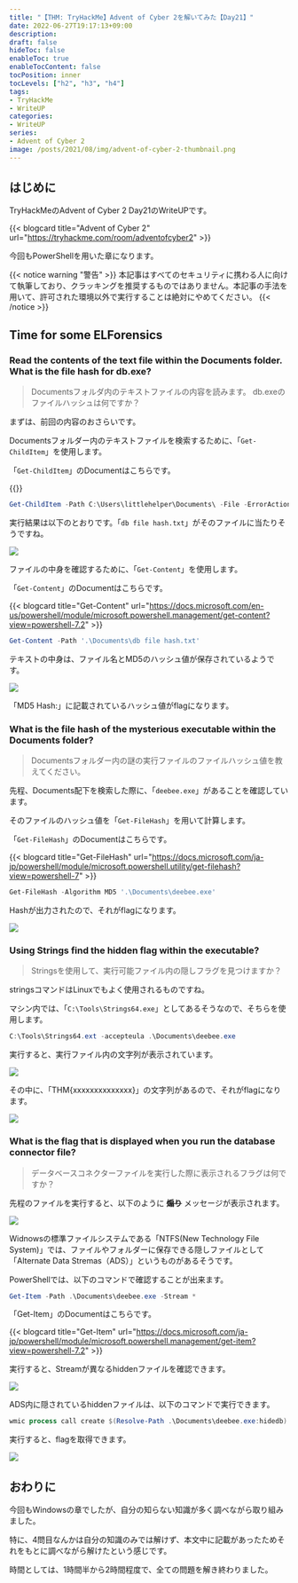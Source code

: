 ```yaml
---
title: "【THM: TryHackMe】Advent of Cyber 2を解いてみた【Day21】"
date: 2022-06-27T19:17:13+09:00
description:
draft: false
hideToc: false
enableToc: true
enableTocContent: false
tocPosition: inner
tocLevels: ["h2", "h3", "h4"]
tags:
- TryHackMe
- WriteUP
categories:
- WriteUP
series:
- Advent of Cyber 2
image: /posts/2021/08/img/advent-of-cyber-2-thumbnail.png
---
```


## はじめに

TryHackMeのAdvent of Cyber 2 Day21のWriteUPです。

{{< blogcard title="Advent of Cyber 2" url="https://tryhackme.com/room/adventofcyber2" >}}

今回もPowerShellを用いた章になります。

{{< notice warning "警告" >}}
本記事はすべてのセキュリティに携わる人に向けて執筆しており、クラッキングを推奨するものではありません。本記事の手法を用いて、許可された環境以外で実行することは絶対にやめてください。
{{< /notice >}}

## Time for some ELForensics

### Read the contents of the text file within the Documents folder. What is the file hash for db.exe?

> Documentsフォルダ内のテキストファイルの内容を読みます。 db.exeのファイルハッシュは何ですか？

まずは、前回の内容のおさらいです。

Documentsフォルダー内のテキストファイルを検索するために、「`Get-ChildItem`」を使用します。

「`Get-ChildItem`」のDocumentはこちらです。

{{<blogcard title="ファイルとフォルダーの操作" url="https://docs.microsoft.com/ja-jp/powershell/scripting/samples/working-with-files-and-folders?view=powershell-7.2" >}}

```powershell
Get-ChildItem -Path C:\Users\littlehelper\Documents\ -File -ErrorAction SilentlyContinue
```

実行結果は以下のとおりです。「`db file hash.txt`」がそのファイルに当たりそうですね。

![](img/2022-06-27-19-45-02.png)

ファイルの中身を確認するために、「`Get-Content`」を使用します。

「`Get-Content`」のDocumentはこちらです。

{{< blogcard title="Get-Content" url="https://docs.microsoft.com/en-us/powershell/module/microsoft.powershell.management/get-content?view=powershell-7.2" >}}

```powershell
Get-Content -Path '.\Documents\db file hash.txt'
```

テキストの中身は、ファイル名とMD5のハッシュ値が保存されているようです。

![](img/2022-06-27-19-53-38.png)

「MD5 Hash:」に記載されているハッシュ値がflagになります。

### What is the file hash of the mysterious executable within the Documents folder?

> Documentsフォルダー内の謎の実行ファイルのファイルハッシュ値を教えてください。

先程、Documents配下を検索した際に、「`deebee.exe`」があることを確認しています。

そのファイルのハッシュ値を「`Get-FileHash`」を用いて計算します。

「`Get-FileHash`」のDocumentはこちらです。

{{< blogcard title="Get-FileHash" url="https://docs.microsoft.com/ja-jp/powershell/module/microsoft.powershell.utility/get-filehash?view=powershell-7" >}}

```powershell
Get-FileHash -Algorithm MD5 '.\Documents\deebee.exe'
```

Hashが出力されたので、それがflagになります。

![](img/2022-06-27-20-07-54.png)

### Using Strings find the hidden flag within the executable?

> Stringsを使用して、実行可能ファイル内の隠しフラグを見つけますか？

stringsコマンドはLinuxでもよく使用されるものですね。

マシン内では、「`C:\Tools\Strings64.exe`」としてあるそうなので、そちらを使用します。

```powershell
C:\Tools\Strings64.ext -accepteula .\Documents\deebee.exe
```

実行すると、実行ファイル内の文字列が表示されています。

![](img/2022-06-27-20-31-30.png)

その中に、「THM{xxxxxxxxxxxxxx}」の文字列があるので、それがflagになります。

![](img/2022-06-27-20-33-23.png)

### What is the flag that is displayed when you run the database connector file?

> データベースコネクターファイルを実行した際に表示されるフラグは何ですか？

先程のファイルを実行すると、以下のように ~~**煽り**~~ メッセージが表示されます。

![](img/2022-06-27-20-37-33.png)

Widnowsの標準ファイルシステムである「NTFS(New Technology File System)」では、ファイルやフォルダーに保存できる隠しファイルとして「Alternate Data Stremas（ADS）」というものがあるそうです。

PowerShellでは、以下のコマンドで確認することが出来ます。

```powershell
Get-Item -Path .\Documents\deebee.exe -Stream *
```

「Get-Item」のDocumentはこちらです。

{{< blogcard title="Get-Item" url="https://docs.microsoft.com/ja-jp/powershell/module/microsoft.powershell.management/get-item?view=powershell-7.2" >}}

実行すると、Streamが異なるhiddenファイルを確認できます。

![](img/2022-06-27-21-00-29.png)

ADS内に隠されているhiddenファイルは、以下のコマンドで実行できます。

```powershell
wmic process call create $(Resolve-Path .\Documents\deebee.exe:hidedb)
```

実行すると、flagを取得できます。

![](img/2022-06-27-21-06-01.png)

## おわりに

今回もWindowsの章でしたが、自分の知らない知識が多く調べながら取り組みました。

特に、4問目なんかは自分の知識のみでは解けず、本文中に記載があったためそれをもとに調べながら解けたという感じです。

時間としては、1時間半から2時間程度で、全ての問題を解き終わりました。
